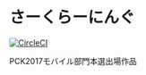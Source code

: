 # さーくらーにんぐ
[![CircleCI](https://circleci.com/gh/gedorinku/circlearning.svg?style=svg&circle-token=bb3c23f853e0968428914b280f6723807f460f0d)](https://circleci.com/gh/gedorinku/circlearning)  

PCK2017モバイル部門本選出場作品
